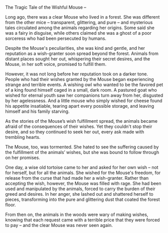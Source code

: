 The Tragic Tale of the Wishful Mouse – 

Long ago, there was a clear Mouse who lived in a forest. She was different from the other mice – transparent, glittering, and pure – and mysterious tales circulated among the animals regarding her origins. Some said she was a fairy in disguise, while others claimed she was a ghost of a poor sorceress who had been persecuted by humans.

Despite the Mouse's peculiarities, she was kind and gentle, and her reputation as a wish-granter soon spread beyond the forest. Animals from distant places sought her out, whispering their secret desires, and the Mouse, in her soft voice, promised to fulfill them.

However, it was not long before her reputation took on a darker tone. People who had their wishes granted by the Mouse began experiencing strange and terrible events. A wishing owl who wanted to be the favored pet of a king found himself caged in a small, dark room. A pastured goat who wished for eternal youth saw her companions turn away from her, disgusted by her agelessness. And a little mouse who simply wished for cheese found his appetite insatiable, tearing apart every possible storage, and leaving himself and his family starving.

As the stories of the Mouse’s wish fulfillment spread, the animals became afraid of the consequences of their wishes. Yet they couldn't stop their desire, and so they continued to seek her out, every ask made with trembling hearts.

The Mouse, too, was tormented. She hated to see the suffering caused by the fulfillment of the animals’ wishes, but she was bound to follow through on her promises.

One day, a wise old tortoise came to her and asked for her own wish – not for herself, but for all the animals. She wished for the Mouse's freedom, for release from the curse that had made her a wish-granter. Rather than accepting the wish, however, the Mouse was filled with rage. She had been used and manipulated by the animals, forced to carry the burden of their greed and desires. In her anger, she lashed out and shattered herself to pieces, transforming into the pure and glittering dust that coated the forest floor.

From then on, the animals in the woods were wary of making wishes, knowing that each request came with a terrible price that they were forced to pay – and the clear Mouse was never seen again.